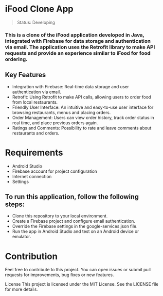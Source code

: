 <h1>iFood Clone App</h1>

> Status: Developing
### This is a clone of the iFood application developed in Java, integrated with Firebase for data storage and authentication via email. The application uses the Retrofit library to make API requests and provide an experience similar to iFood for food ordering.

## Key Features
+ Integration with Firebase: Real-time data storage and user authentication via email.
+ Retrofit: Using Retrofit to make API calls, allowing users to order food from local restaurants.
+ Friendly User Interface: An intuitive and easy-to-use user interface for browsing restaurants, menus and placing orders.
+ Order Management: Users can view order history, track order status in real time, and place previous orders again.
+ Ratings and Comments: Possibility to rate and leave comments about restaurants and orders.

# Requirements
+ Android Studio
+ Firebase account for project configuration
+ Internet connection
+ Settings

## To run this application, follow the following steps:

+ Clone this repository to your local environment.
+ Create a Firebase project and configure email authentication.
+ Override the Firebase settings in the google-services.json file.
+ Run the app in Android Studio and test on an Android device or emulator.

# Contribution
Feel free to contribute to this project. You can open issues or submit pull requests for improvements, bug fixes or new features.

License
This project is licensed under the MIT License. See the LICENSE file for more details.
